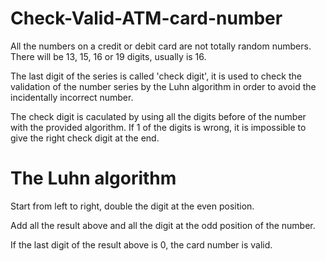
# Check-Valid-ATM-card-number

All the numbers on a credit or debit card are not totally random numbers. There will be 13, 15, 16 or 19 digits, usually is 16.

The last digit of the series is called 'check digit', it is used to check the validation of the number series by the Luhn algorithm in order to avoid the incidentally incorrect number.

The check digit is caculated by using all the digits before of the number with the provided algorithm. If 1 of the digits is wrong, it is impossible to give the right check digit at the end.

# The Luhn algorithm

Start from left to right, double the digit at the even position.

Add all the result above and all the digit at the odd position of the number.

If the last digit of the result above is 0, the card number is valid.
